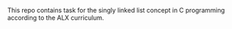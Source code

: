 This repo contains task for the singly linked list concept in C programming according to the ALX curriculum.
